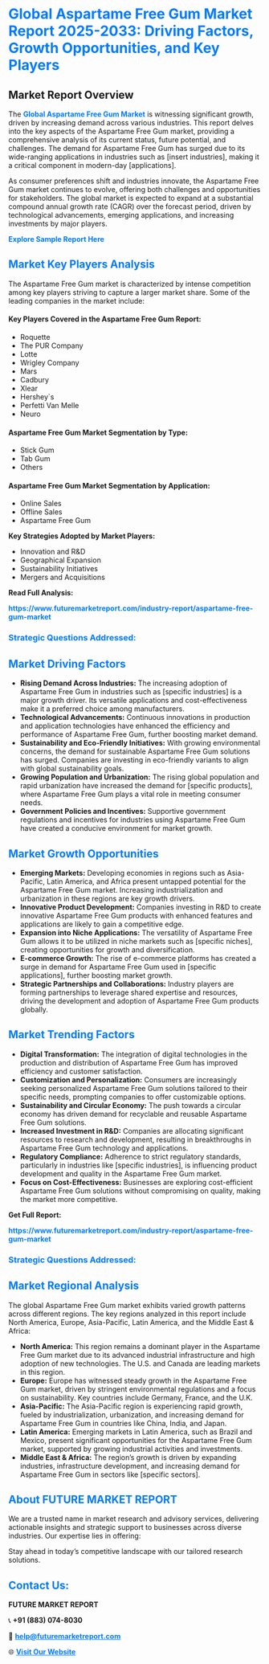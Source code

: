 <h1 style="color: #007BFF;">Global Aspartame Free Gum Market Report 2025-2033: Driving Factors, Growth Opportunities, and Key Players</h1>

<section id="overview">
<h2>Market Report Overview</h2>
<p>The <a href="https://www.futuremarketreport.com/industry-report/aspartame-free-gum-market" style="color: #007BFF; text-decoration: none;"><strong>Global Aspartame Free Gum Market</strong></a> is witnessing significant growth, driven by increasing demand across various industries. This report delves into the key aspects of the Aspartame Free Gum market, providing a comprehensive analysis of its current status, future potential, and challenges. The demand for Aspartame Free Gum has surged due to its wide-ranging applications in industries such as [insert industries], making it a critical component in modern-day [applications].</p>
<p>As consumer preferences shift and industries innovate, the Aspartame Free Gum market continues to evolve, offering both challenges and opportunities for stakeholders. The global market is expected to expand at a substantial compound annual growth rate (CAGR) over the forecast period, driven by technological advancements, emerging applications, and increasing investments by major players.</p>
</section>

<section id="overview">
<p><a href="https://www.futuremarketreport.com/request-sample/reportId=119434" style="color: #007BFF; text-decoration: none;"><strong>Explore Sample Report Here</strong></a></p>
</section>

<section id="key-players">
<h2 style="color: #007BFF;">Market Key Players Analysis</h2>
<p>The Aspartame Free Gum market is characterized by intense competition among key players striving to capture a larger market share. Some of the leading companies in the market include:</p>
<h4>Key Players Covered in the Aspartame Free Gum Report:</h4>
<ul><li>Roquette</li><li>The PUR Company</li><li>Lotte</li><li>Wrigley Company</li><li>Mars</li><li>Cadbury</li><li>Xlear</li><li>Hershey`s</li><li>Perfetti Van Melle</li><li>Neuro</li></ul>
<h4>Aspartame Free Gum Market Segmentation by Type:</h4>
<ul><li>Stick Gum</li><li>Tab Gum</li><li>Others</li></ul>

<h4>Aspartame Free Gum Market Segmentation by Application:</h4>
<ul><li>Online Sales</li><li>Offline Sales</li><li>Aspartame Free Gum</li></ul>
<p><strong>Key Strategies Adopted by Market Players:</strong></p>
<ul>
<li>Innovation and R&D</li>
<li>Geographical Expansion</li>
<li>Sustainability Initiatives</li>
<li>Mergers and Acquisitions</li>
</ul>
</section>

<section>
<p><strong>Read Full Analysis: </strong></p><a href="https://www.futuremarketreport.com/industry-report/aspartame-free-gum-market" style="color: #007BFF; text-decoration: none;"><strong>https://www.futuremarketreport.com/industry-report/aspartame-free-gum-market</strong></a>
<h3 style="color: #007BFF;">Strategic Questions Addressed:</h3>
</section>

<section id="driving-factors">
<h2 style="color: #007BFF;">Market Driving Factors</h2>
<ul>
<li><strong>Rising Demand Across Industries:</strong> The increasing adoption of Aspartame Free Gum in industries such as [specific industries] is a major growth driver. Its versatile applications and cost-effectiveness make it a preferred choice among manufacturers.</li>
<li><strong>Technological Advancements:</strong> Continuous innovations in production and application technologies have enhanced the efficiency and performance of Aspartame Free Gum, further boosting market demand.</li>
<li><strong>Sustainability and Eco-Friendly Initiatives:</strong> With growing environmental concerns, the demand for sustainable Aspartame Free Gum solutions has surged. Companies are investing in eco-friendly variants to align with global sustainability goals.</li>
<li><strong>Growing Population and Urbanization:</strong> The rising global population and rapid urbanization have increased the demand for [specific products], where Aspartame Free Gum plays a vital role in meeting consumer needs.</li>
<li><strong>Government Policies and Incentives:</strong> Supportive government regulations and incentives for industries using Aspartame Free Gum have created a conducive environment for market growth.</li>
</ul>
</section>

<section id="growth-opportunities">
<h2 style="color: #007BFF;">Market Growth Opportunities</h2>
<ul>
<li><strong>Emerging Markets:</strong> Developing economies in regions such as Asia-Pacific, Latin America, and Africa present untapped potential for the Aspartame Free Gum market. Increasing industrialization and urbanization in these regions are key growth drivers.</li>
<li><strong>Innovative Product Development:</strong> Companies investing in R&D to create innovative Aspartame Free Gum products with enhanced features and applications are likely to gain a competitive edge.</li>
<li><strong>Expansion into Niche Applications:</strong> The versatility of Aspartame Free Gum allows it to be utilized in niche markets such as [specific niches], creating opportunities for growth and diversification.</li>
<li><strong>E-commerce Growth:</strong> The rise of e-commerce platforms has created a surge in demand for Aspartame Free Gum used in [specific applications], further boosting market growth.</li>
<li><strong>Strategic Partnerships and Collaborations:</strong> Industry players are forming partnerships to leverage shared expertise and resources, driving the development and adoption of Aspartame Free Gum products globally.</li>
</ul>
</section>

<section id="trending-factors">
<h2 style="color: #007BFF;">Market Trending Factors</h2>
<ul>
<li><strong>Digital Transformation:</strong> The integration of digital technologies in the production and distribution of Aspartame Free Gum has improved efficiency and customer satisfaction.</li>
<li><strong>Customization and Personalization:</strong> Consumers are increasingly seeking personalized Aspartame Free Gum solutions tailored to their specific needs, prompting companies to offer customizable options.</li>
<li><strong>Sustainability and Circular Economy:</strong> The push towards a circular economy has driven demand for recyclable and reusable Aspartame Free Gum solutions.</li>
<li><strong>Increased Investment in R&D:</strong> Companies are allocating significant resources to research and development, resulting in breakthroughs in Aspartame Free Gum technology and applications.</li>
<li><strong>Regulatory Compliance:</strong> Adherence to strict regulatory standards, particularly in industries like [specific industries], is influencing product development and quality in the Aspartame Free Gum market.</li>
<li><strong>Focus on Cost-Effectiveness:</strong> Businesses are exploring cost-efficient Aspartame Free Gum solutions without compromising on quality, making the market more competitive.</li>
</ul>
</section>

<section>
<p><strong>Get Full Report: </strong></p><a href="https://www.futuremarketreport.com/industry-report/aspartame-free-gum-market" style="color: #007BFF; text-decoration: none;"><strong>https://www.futuremarketreport.com/industry-report/aspartame-free-gum-market</strong></a>
<h3 style="color: #007BFF;">Strategic Questions Addressed:</h3>
</section>


<section id="regional-analysis">
<h2 style="color: #007BFF;">Market Regional Analysis</h2>
<p>The global Aspartame Free Gum market exhibits varied growth patterns across different regions. The key regions analyzed in this report include North America, Europe, Asia-Pacific, Latin America, and the Middle East & Africa:</p>
<ul>
<li><strong>North America:</strong> This region remains a dominant player in the Aspartame Free Gum market due to its advanced industrial infrastructure and high adoption of new technologies. The U.S. and Canada are leading markets in this region.</li>
<li><strong>Europe:</strong> Europe has witnessed steady growth in the Aspartame Free Gum market, driven by stringent environmental regulations and a focus on sustainability. Key countries include Germany, France, and the U.K.</li>
<li><strong>Asia-Pacific:</strong> The Asia-Pacific region is experiencing rapid growth, fueled by industrialization, urbanization, and increasing demand for Aspartame Free Gum in countries like China, India, and Japan.</li>
<li><strong>Latin America:</strong> Emerging markets in Latin America, such as Brazil and Mexico, present significant opportunities for the Aspartame Free Gum market, supported by growing industrial activities and investments.</li>
<li><strong>Middle East & Africa:</strong> The region’s growth is driven by expanding industries, infrastructure development, and increasing demand for Aspartame Free Gum in sectors like [specific sectors].</li>
</ul>
</section>

<footer>
<h2 style="color: #007BFF;">About FUTURE MARKET REPORT</h2>
<p>We are a trusted name in market research and advisory services, delivering actionable insights and strategic support to businesses across diverse industries. Our expertise lies in offering:</p>

<p>Stay ahead in today’s competitive landscape with our tailored research solutions.</p>

<h2 style="color: #007BFF;">Contact Us:</h2>
<p><strong>FUTURE MARKET REPORT</strong></p>
<p>📞 <strong>+91 (883) 074-8030</strong></p>
<p>📧 <strong><a href="mailto:help@futuremarketreport.com" style="color: #007BFF;">help@futuremarketreport.com</a></strong></p>
<p>🌐 <strong><a href="https://www.futuremarketreport.com/" style="color: #007BFF;">Visit Our Website</a></strong></p>
</footer>